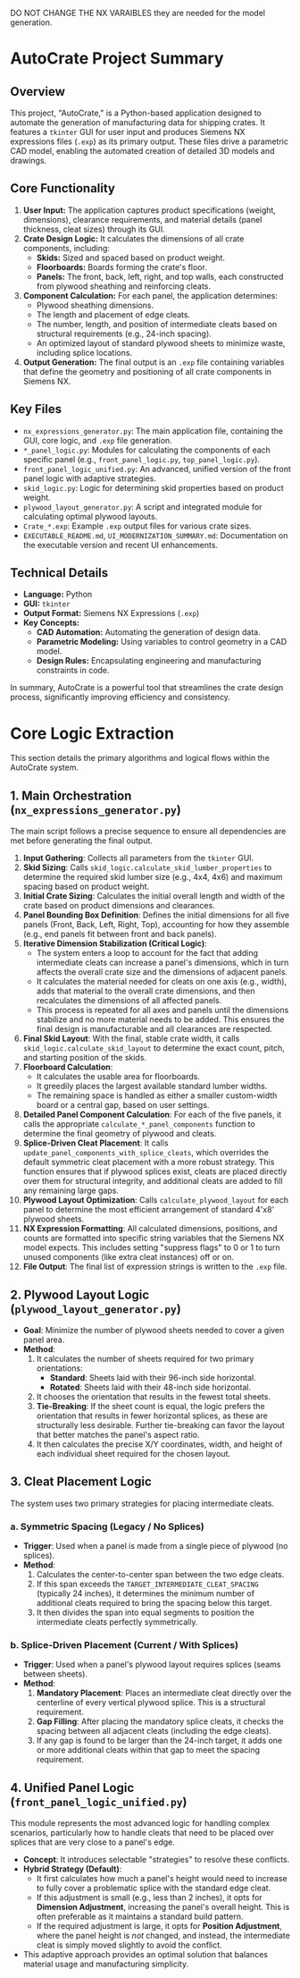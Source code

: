 DO NOT CHANGE THE NX VARAIBLES they are needed for the model generation.

# AutoCrate Project Summary

## Overview

This project, "AutoCrate," is a Python-based application designed to automate the generation of manufacturing data for shipping crates. It features a `tkinter` GUI for user input and produces Siemens NX expressions files (`.exp`) as its primary output. These files drive a parametric CAD model, enabling the automated creation of detailed 3D models and drawings.

## Core Functionality

1.  **User Input:** The application captures product specifications (weight, dimensions), clearance requirements, and material details (panel thickness, cleat sizes) through its GUI.
2.  **Crate Design Logic:** It calculates the dimensions of all crate components, including:
    *   **Skids:** Sized and spaced based on product weight.
    *   **Floorboards:** Boards forming the crate's floor.
    *   **Panels:** The front, back, left, right, and top walls, each constructed from plywood sheathing and reinforcing cleats.
3.  **Component Calculation:** For each panel, the application determines:
    *   Plywood sheathing dimensions.
    *   The length and placement of edge cleats.
    *   The number, length, and position of intermediate cleats based on structural requirements (e.g., 24-inch spacing).
    *   An optimized layout of standard plywood sheets to minimize waste, including splice locations.
4.  **Output Generation:** The final output is an `.exp` file containing variables that define the geometry and positioning of all crate components in Siemens NX.

## Key Files

*   `nx_expressions_generator.py`: The main application file, containing the GUI, core logic, and `.exp` file generation.
*   `*_panel_logic.py`: Modules for calculating the components of each specific panel (e.g., `front_panel_logic.py`, `top_panel_logic.py`).
*   `front_panel_logic_unified.py`: An advanced, unified version of the front panel logic with adaptive strategies.
*   `skid_logic.py`: Logic for determining skid properties based on product weight.
*   `plywood_layout_generator.py`: A script and integrated module for calculating optimal plywood layouts.
*   `Crate_*.exp`: Example `.exp` output files for various crate sizes.
*   `EXECUTABLE_README.md`, `UI_MODERNIZATION_SUMMARY.md`: Documentation on the executable version and recent UI enhancements.

## Technical Details

*   **Language:** Python
*   **GUI:** `tkinter`
*   **Output Format:** Siemens NX Expressions (`.exp`)
*   **Key Concepts:**
    *   **CAD Automation:** Automating the generation of design data.
    *   **Parametric Modeling:** Using variables to control geometry in a CAD model.
    *   **Design Rules:** Encapsulating engineering and manufacturing constraints in code.

In summary, AutoCrate is a powerful tool that streamlines the crate design process, significantly improving efficiency and consistency.

# Core Logic Extraction

This section details the primary algorithms and logical flows within the AutoCrate system.

## 1. Main Orchestration (`nx_expressions_generator.py`)

The main script follows a precise sequence to ensure all dependencies are met before generating the final output.

1.  **Input Gathering**: Collects all parameters from the `tkinter` GUI.
2.  **Skid Sizing**: Calls `skid_logic.calculate_skid_lumber_properties` to determine the required skid lumber size (e.g., 4x4, 4x6) and maximum spacing based on product weight.
3.  **Initial Crate Sizing**: Calculates the initial overall length and width of the crate based on product dimensions and clearances.
4.  **Panel Bounding Box Definition**: Defines the initial dimensions for all five panels (Front, Back, Left, Right, Top), accounting for how they assemble (e.g., end panels fit between front and back panels).
5.  **Iterative Dimension Stabilization (Critical Logic)**:
    *   The system enters a loop to account for the fact that adding intermediate cleats can increase a panel's dimensions, which in turn affects the overall crate size and the dimensions of adjacent panels.
    *   It calculates the material needed for cleats on one axis (e.g., width), adds that material to the overall crate dimensions, and then recalculates the dimensions of all affected panels.
    *   This process is repeated for all axes and panels until the dimensions stabilize and no more material needs to be added. This ensures the final design is manufacturable and all clearances are respected.
6.  **Final Skid Layout**: With the final, stable crate width, it calls `skid_logic.calculate_skid_layout` to determine the exact count, pitch, and starting position of the skids.
7.  **Floorboard Calculation**:
    *   It calculates the usable area for floorboards.
    *   It greedily places the largest available standard lumber widths.
    *   The remaining space is handled as either a smaller custom-width board or a central gap, based on user settings.
8.  **Detailed Panel Component Calculation**: For each of the five panels, it calls the appropriate `calculate_*_panel_components` function to determine the final geometry of plywood and cleats.
9.  **Splice-Driven Cleat Placement**: It calls `update_panel_components_with_splice_cleats`, which overrides the default symmetric cleat placement with a more robust strategy. This function ensures that if plywood splices exist, cleats are placed directly over them for structural integrity, and additional cleats are added to fill any remaining large gaps.
10. **Plywood Layout Optimization**: Calls `calculate_plywood_layout` for each panel to determine the most efficient arrangement of standard 4'x8' plywood sheets.
11. **NX Expression Formatting**: All calculated dimensions, positions, and counts are formatted into specific string variables that the Siemens NX model expects. This includes setting "suppress flags" to 0 or 1 to turn unused components (like extra cleat instances) off or on.
12. **File Output**: The final list of expression strings is written to the `.exp` file.

## 2. Plywood Layout Logic (`plywood_layout_generator.py`)

*   **Goal**: Minimize the number of plywood sheets needed to cover a given panel area.
*   **Method**:
    1.  It calculates the number of sheets required for two primary orientations:
        *   **Standard**: Sheets laid with their 96-inch side horizontal.
        *   **Rotated**: Sheets laid with their 48-inch side horizontal.
    2.  It chooses the orientation that results in the fewest total sheets.
    3.  **Tie-Breaking**: If the sheet count is equal, the logic prefers the orientation that results in fewer horizontal splices, as these are structurally less desirable. Further tie-breaking can favor the layout that better matches the panel's aspect ratio.
    4.  It then calculates the precise X/Y coordinates, width, and height of each individual sheet required for the chosen layout.

## 3. Cleat Placement Logic

The system uses two primary strategies for placing intermediate cleats.

### a. Symmetric Spacing (Legacy / No Splices)

*   **Trigger**: Used when a panel is made from a single piece of plywood (no splices).
*   **Method**:
    1.  Calculates the center-to-center span between the two edge cleats.
    2.  If this span exceeds the `TARGET_INTERMEDIATE_CLEAT_SPACING` (typically 24 inches), it determines the minimum number of additional cleats required to bring the spacing below this target.
    3.  It then divides the span into equal segments to position the intermediate cleats perfectly symmetrically.

### b. Splice-Driven Placement (Current / With Splices)

*   **Trigger**: Used when a panel's plywood layout requires splices (seams between sheets).
*   **Method**:
    1.  **Mandatory Placement**: Places an intermediate cleat directly over the centerline of every vertical plywood splice. This is a structural requirement.
    2.  **Gap Filling**: After placing the mandatory splice cleats, it checks the spacing between all adjacent cleats (including the edge cleats).
    3.  If any gap is found to be larger than the 24-inch target, it adds one or more additional cleats within that gap to meet the spacing requirement.

## 4. Unified Panel Logic (`front_panel_logic_unified.py`)

This module represents the most advanced logic for handling complex scenarios, particularly how to handle cleats that need to be placed over splices that are very close to a panel's edge.

*   **Concept**: It introduces selectable "strategies" to resolve these conflicts.
*   **Hybrid Strategy (Default)**:
    *   It first calculates how much a panel's height would need to increase to fully cover a problematic splice with the standard edge cleat.
    *   If this adjustment is small (e.g., less than 2 inches), it opts for **Dimension Adjustment**, increasing the panel's overall height. This is often preferable as it maintains a standard build pattern.
    *   If the required adjustment is large, it opts for **Position Adjustment**, where the panel height is *not* changed, and instead, the intermediate cleat is simply moved slightly to avoid the conflict.
*   This adaptive approach provides an optimal solution that balances material usage and manufacturing simplicity.